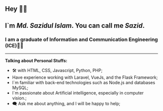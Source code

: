 ## Hey 🙋‍♂️
## I`m ___Md. Sazidul Islam___. You can call me ___Sazid___.
### I am a graduate of Information and Communication Engineering (ICE)👨‍🎓 
---

__Talking about Personal Stuffs:__
+ 🛠 with HTML, CSS, Javascript, Python, PHP;
+ Have experience working with Laravel, VueJs, and the Flask Framework;
+ I`m familiar with back-end technologies such as Node.js and databases MySQL;
+ I`m passionate about Artificial intelligence, especially in computer vision.;  
+ 🗨 Ask me about anything, and I will be happy to help; 



